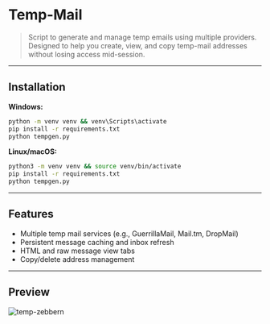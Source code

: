 # Temp-Mail

> Script to generate and manage temp emails using multiple providers. Designed to help you create, view, and copy temp-mail addresses without losing access mid-session.

---

## Installation

**Windows:**

```bash
python -m venv venv && venv\Scripts\activate
pip install -r requirements.txt
python tempgen.py
```

**Linux/macOS:**

```bash
python3 -m venv venv && source venv/bin/activate
pip install -r requirements.txt
python tempgen.py
```

---

## Features

* Multiple temp mail services (e.g., GuerrillaMail, Mail.tm, DropMail)
* Persistent message caching and inbox refresh
* HTML and raw message view tabs
* Copy/delete address management

---

## Preview 
![temp-zebbern](https://github.com/user-attachments/assets/af783c73-d7d5-4af2-aeae-85ff5b279952)


